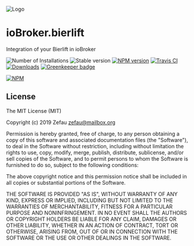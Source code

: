 ![Logo](admin/bierlift.jpg)
# ioBroker.bierlift
Integration of your Bierlift in ioBroker

![Number of Installations](http://iobroker.live/badges/bierlift-installed.svg)
![Stable version](http://iobroker.live/badges/bierlift-stable.svg)
[![NPM version](http://img.shields.io/npm/v/iobroker.bierlift.svg)](https://www.npmjs.com/package/iobroker.bierlift)
[![Travis CI](https://travis-ci.org/Zefau/ioBroker.bierlift.svg?branch=master)](https://travis-ci.org/Zefau/ioBroker.bierlift)
[![Downloads](https://img.shields.io/npm/dm/iobroker.bierlift.svg)](https://www.npmjs.com/package/iobroker.bierlift)
[![Greenkeeper badge](https://badges.greenkeeper.io/Zefau/ioBroker.bierlift.svg)](https://greenkeeper.io/)

[![NPM](https://nodei.co/npm/iobroker.bierlift.png?downloads=true)](https://nodei.co/npm/iobroker.bierlift/) 


## License
The MIT License (MIT)

Copyright (c) 2019 Zefau <zefau@mailbox.org>

Permission is hereby granted, free of charge, to any person obtaining a copy
of this software and associated documentation files (the "Software"), to deal
in the Software without restriction, including without limitation the rights
to use, copy, modify, merge, publish, distribute, sublicense, and/or sell
copies of the Software, and to permit persons to whom the Software is
furnished to do so, subject to the following conditions:

The above copyright notice and this permission notice shall be included in
all copies or substantial portions of the Software.

THE SOFTWARE IS PROVIDED "AS IS", WITHOUT WARRANTY OF ANY KIND, EXPRESS OR
IMPLIED, INCLUDING BUT NOT LIMITED TO THE WARRANTIES OF MERCHANTABILITY,
FITNESS FOR A PARTICULAR PURPOSE AND NONINFRINGEMENT. IN NO EVENT SHALL THE
AUTHORS OR COPYRIGHT HOLDERS BE LIABLE FOR ANY CLAIM, DAMAGES OR OTHER
LIABILITY, WHETHER IN AN ACTION OF CONTRACT, TORT OR OTHERWISE, ARISING FROM,
OUT OF OR IN CONNECTION WITH THE SOFTWARE OR THE USE OR OTHER DEALINGS IN
THE SOFTWARE.
